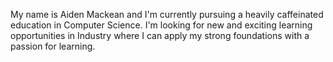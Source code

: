 My name is Aiden Mackean and I'm currently pursuing a heavily caffeinated education in Computer Science. I'm looking for new and exciting learning opportunities in Industry where I can apply my strong foundations with a passion for learning. 
